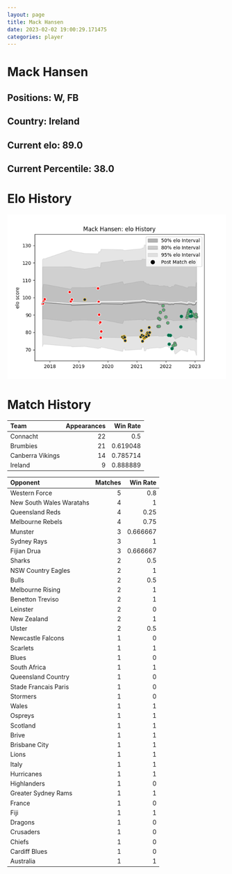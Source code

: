 ```yaml
---  
layout: page  
title: Mack Hansen  
date: 2023-02-02 19:00:29.171475  
categories: player  
---
```

# Mack Hansen

## Positions: W, FB

## Country: Ireland

## Current elo: 89.0

## Current Percentile: 38.0

# Elo History


![elo history](history_MackHansen.png)
# Match History


| Team             |   Appearances |   Win Rate |
|:-----------------|--------------:|-----------:|
| Connacht         |            22 |   0.5      |
| Brumbies         |            21 |   0.619048 |
| Canberra Vikings |            14 |   0.785714 |
| Ireland          |             9 |   0.888889 |

| Opponent                 |   Matches |   Win Rate |
|:-------------------------|----------:|-----------:|
| Western Force            |         5 |   0.8      |
| New South Wales Waratahs |         4 |   1        |
| Queensland Reds          |         4 |   0.25     |
| Melbourne Rebels         |         4 |   0.75     |
| Munster                  |         3 |   0.666667 |
| Sydney Rays              |         3 |   1        |
| Fijian Drua              |         3 |   0.666667 |
| Sharks                   |         2 |   0.5      |
| NSW Country Eagles       |         2 |   1        |
| Bulls                    |         2 |   0.5      |
| Melbourne Rising         |         2 |   1        |
| Benetton Treviso         |         2 |   1        |
| Leinster                 |         2 |   0        |
| New Zealand              |         2 |   1        |
| Ulster                   |         2 |   0.5      |
| Newcastle Falcons        |         1 |   0        |
| Scarlets                 |         1 |   1        |
| Blues                    |         1 |   0        |
| South Africa             |         1 |   1        |
| Queensland Country       |         1 |   0        |
| Stade Francais Paris     |         1 |   0        |
| Stormers                 |         1 |   0        |
| Wales                    |         1 |   1        |
| Ospreys                  |         1 |   1        |
| Scotland                 |         1 |   1        |
| Brive                    |         1 |   1        |
| Brisbane City            |         1 |   1        |
| Lions                    |         1 |   1        |
| Italy                    |         1 |   1        |
| Hurricanes               |         1 |   1        |
| Highlanders              |         1 |   0        |
| Greater Sydney Rams      |         1 |   1        |
| France                   |         1 |   0        |
| Fiji                     |         1 |   1        |
| Dragons                  |         1 |   0        |
| Crusaders                |         1 |   0        |
| Chiefs                   |         1 |   0        |
| Cardiff Blues            |         1 |   0        |
| Australia                |         1 |   1        |
